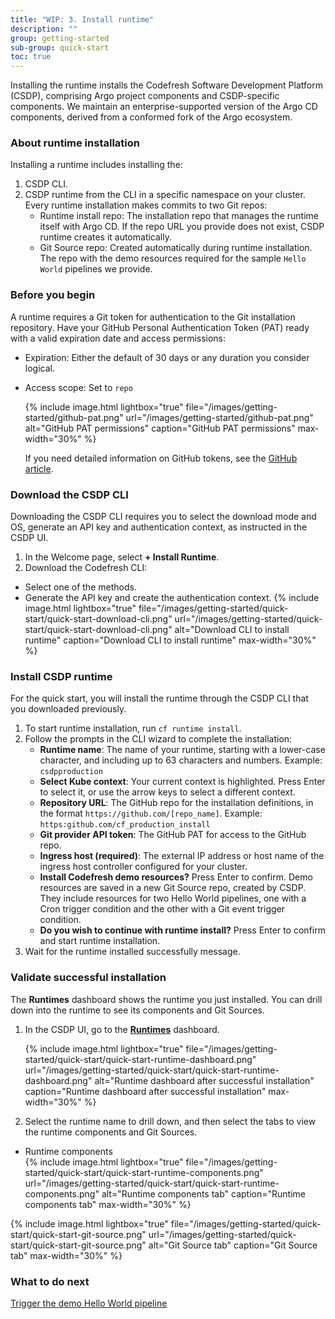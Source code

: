 ```yaml
---
title: "WIP: 3. Install runtime"
description: ""
group: getting-started
sub-group: quick-start
toc: true
---
```



Installing the runtime installs the Codefresh Software Development Platform (CSDP), comprising Argo project components and CSDP-specific components. We maintain an enterprise-supported version of the Argo CD components, derived from a conformed fork of the Argo ecosystem.

### About runtime installation
Installing a runtime includes installing the:  
1. CSDP CLI.  
2. CSDP runtime from the CLI in a specific namespace on your cluster. 
  Every runtime installation makes commits to two Git repos: 
   * Runtime install repo: The installation repo that manages the runtime itself with Argo CD. If the repo URL you provide does not exist, CSDP runtime creates it automatically.   
   * Git Source repo: Created automatically during runtime installation. The repo with the demo resources required for the sample `Hello World` pipelines we provide. 

### Before you begin
A runtime requires a Git token for authentication to the Git installation repository.
Have your GitHub Personal Authentication Token (PAT) ready with a valid expiration date and access permissions:
* Expiration: Either the default of 30 days or any duration you consider logical.
* Access scope: Set to `repo`

  {% include 
   image.html 
   lightbox="true" 
   file="/images/getting-started/github-pat.png" 
   url="/images/getting-started/github-pat.png" 
   alt="GitHub PAT permissions" 
   caption="GitHub PAT permissions"
   max-width="30%" 
   %}  

  If you need detailed information on GitHub tokens, see the [GitHub article](https://docs.github.com/en/authentication/keeping-your-account-and-data-secure/creating-a-personal-access-token).

### Download the CSDP CLI
Downloading the CSDP CLI requires you to select the download mode and OS, generate an API key and authentication context, as instructed in the CSDP UI.
1. In the Welcome page, select **+ Install Runtime**.
1. Download the Codefresh CLI:
  * Select one of the methods. 
  * Generate the API key and create the authentication context. 
    {% include 
   image.html 
   lightbox="true" 
   file="/images/getting-started/quick-start/quick-start-download-cli.png" 
   url="/images/getting-started/quick-start/quick-start-download-cli.png" 
   alt="Download CLI to install runtime" 
   caption="Download CLI to install runtime"
   max-width="30%" 
   %} 
### Install CSDP runtime
For the quick start, you will install the runtime through the CSDP CLI that you downloaded previously. 

1. To start runtime installation, run `cf runtime install`.
1. Follow the prompts in the CLI wizard to complete the installation:
   * **Runtime name**: The name of your runtime, starting with a lower-case character, and including up to 63 characters and numbers. Example: `csdpproduction`
	* **Select Kube context**: Your current context is highlighted. Press Enter to select it, or use the arrow keys to select a different context. 
	* **Repository URL**: The GitHub repo for the installation definitions, in the format `https://github.com/[repo_name]`. Example: `https:github.com/cf_production_install`
	* **Git provider API token**: The GitHub PAT for access to the GitHub repo.
	* **Ingress host (required)**: The external IP address or host name of the ingress host controller configured for your cluster.
	* **Install Codefresh demo resources?** Press Enter to confirm. Demo resources are saved in a new Git Source repo, created by CSDP. They include resources for two Hello World pipelines, one with a Cron trigger condition and the other with a Git event trigger condition.
	* **Do you wish to continue with runtime install?** Press Enter to confirm and start runtime installation.
1. Wait for the runtime installed successfully message.

### Validate successful installation 
The **Runtimes** dashboard shows the runtime you just installed. You can drill down into the runtime to see its components and Git Sources.   

1. In the CSDP UI, go to the [**Runtimes**]((https://g.codefresh.io/2.0/account-settings/runtimes){:target="\_blank"}) dashboard.  

   {% include 
   image.html 
   lightbox="true" 
   file="/images/getting-started/quick-start/quick-start-runtime-dashboard.png" 
   url="/images/getting-started/quick-start/quick-start-runtime-dashboard.png"
   alt="Runtime dashboard after successful installation" 
   caption="Runtime dashboard after successful installation"
   max-width="30%" 
   %} 

1. Select the runtime name to drill down, and then select the tabs to view the runtime components and Git Sources.
  * Runtime components  
     {% include 
   image.html 
   lightbox="true" 
   file="/images/getting-started/quick-start/quick-start-runtime-components.png" 
   url="/images/getting-started/quick-start/quick-start-runtime-components.png"
   alt="Runtime components tab" 
   caption="Runtime components tab"
   max-width="30%" 
   %} 

 

  {% include 
   image.html 
   lightbox="true" 
   file="/images/getting-started/quick-start/quick-start-git-source.png" 
   url="/images/getting-started/quick-start/quick-start-git-source.png"
   alt="Git Source tab" 
   caption="Git Source tab"
   max-width="30%" 
   %} 


### What to do next
[Trigger the demo Hello World pipeline]({{site.baseurl}}/docs/getting-started/quick-start/hello-world)